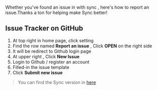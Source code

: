 Whether you've found an issue in with sync , here's how to report an issue.Thanks a ton for helping make Sync better!

## Issue Tracker on GitHub 
1. At top right in home page, click setting
2. Find the row named **Report an issue** , Click **OPEN**  on the right side
3. It will be redirect to Github login page
4. At upper right , Click **New Issue**
5. Login to Github / register an account
6. Filled-in the issue template 
7. Click  **Submit new issue**
   
>You can find the Sync version in [here](https://github.com/vechain/thor-sync.electron/wiki/Update#sync-version)